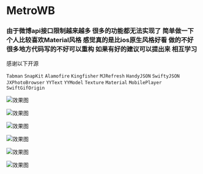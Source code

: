 # MetroWB

### 由于微博api接口限制越来越多 很多的功能都无法实现了 简单做一下 个人比较喜欢Material风格 感觉真的是比ios原生风格好看  做的不好 很多地方代码写的不好可以重构 如果有好的建议可以提出来 相互学习

感谢以下开源

`Tabman`
`SnapKit`
`Alamofire`
`Kingfisher`
`MJRefresh`
`HandyJSON`
`SwiftyJSON`
`JXPhotoBrowser`
`YYText`
`YYModel`
`Texture`
`Material`
`MobilePlayer`
`SwiftGifOrigin`

![效果图](https://github.com/wangzhibiao/MetroWB/blob/master/MetroWB/MetroWB/readmesrc/WechatIMG15.jpeg)

![效果图](https://github.com/wangzhibiao/MetroWB/blob/master/MetroWB/MetroWB/readmesrc/WechatIMG16.jpeg)

![效果图](https://github.com/wangzhibiao/MetroWB/blob/master/MetroWB/MetroWB/readmesrc/WechatIMG17.jpeg)

![效果图](https://github.com/wangzhibiao/MetroWB/blob/master/MetroWB/MetroWB/readmesrc/WechatIMG18.jpeg)

![效果图](https://github.com/wangzhibiao/MetroWB/blob/master/MetroWB/MetroWB/readmesrc/WechatIMG19.jpeg)

![效果图](https://github.com/wangzhibiao/MetroWB/blob/master/MetroWB/MetroWB/readmesrc/WechatIMG20.jpeg)


